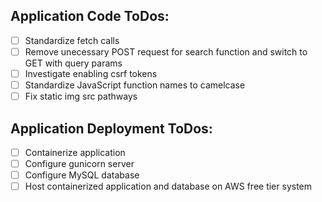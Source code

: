 ## Application Code ToDos:
- [ ] Standardize fetch calls
- [ ] Remove unecessary POST request for search function and switch to GET with query params
- [ ] Investigate enabling csrf tokens
- [ ] Standardize JavaScript function names to camelcase
- [ ] Fix static img src pathways

## Application Deployment ToDos:
- [ ] Containerize application
- [ ] Configure gunicorn server
- [ ] Configure MySQL database
- [ ] Host containerized application and database on AWS free tier system
